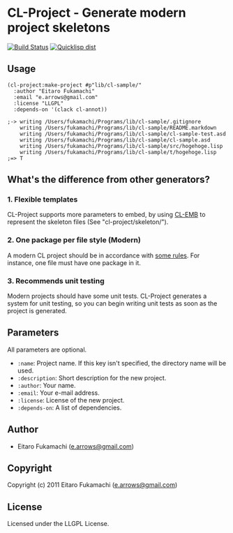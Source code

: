 # CL-Project - Generate modern project skeletons

[![Build Status](https://travis-ci.org/fukamachi/cl-project.svg?branch=master)](https://travis-ci.org/fukamachi/cl-project)
[![Quicklisp dist](http://quickdocs.org/badge/cl-project.svg)](http://quickdocs.org/cl-project/)

## Usage

    (cl-project:make-project #p"lib/cl-sample/"
      :author "Eitaro Fukamachi"
      :email "e.arrows@gmail.com"
      :license "LLGPL"
      :depends-on '(clack cl-annot))
    
    ;-> writing /Users/fukamachi/Programs/lib/cl-sample/.gitignore
        writing /Users/fukamachi/Programs/lib/cl-sample/README.markdown
        writing /Users/fukamachi/Programs/lib/cl-sample/cl-sample-test.asd
        writing /Users/fukamachi/Programs/lib/cl-sample/cl-sample.asd
        writing /Users/fukamachi/Programs/lib/cl-sample/src/hogehoge.lisp
        writing /Users/fukamachi/Programs/lib/cl-sample/t/hogehoge.lisp
    ;=> T

## What's the difference from other generators?

### 1. Flexible templates

CL-Project supports more parameters to embed, by using [CL-EMB](http://common-lisp.net/project/cl-emb/) to represent the skeleton files (See "cl-project/skeleton/").

### 2. One package per file style (Modern)

A modern CL project should be in accordance with [some rules](http://labs.ariel-networks.com/cl-style-guide.html). For instance, one file must have one package in it.

### 3. Recommends unit testing

Modern projects should have some unit tests. CL-Project generates a system for unit testing, so you can begin writing unit tests as soon as the project is generated.

## Parameters

All parameters are optional.

* `:name`: Project name. If this key isn't specified, the directory name will be used.
* `:description`: Short description for the new project.
* `:author`: Your name.
* `:email`: Your e-mail address.
* `:license`: License of the new project.
* `:depends-on`: A list of dependencies.

## Author

* Eitaro Fukamachi (e.arrows@gmail.com)

## Copyright

Copyright (c) 2011 Eitaro Fukamachi (e.arrows@gmail.com)

## License

Licensed under the LLGPL License.
